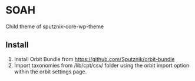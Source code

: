 # SOAH
Child theme of sputznik-core-wp-theme

## Install
1. Install Orbit Bundle from https://github.com/Sputznik/orbit-bundle
2. Import taxonomies from /lib/cpt/csv/ folder using the orbit import option within the orbit settings page.  
